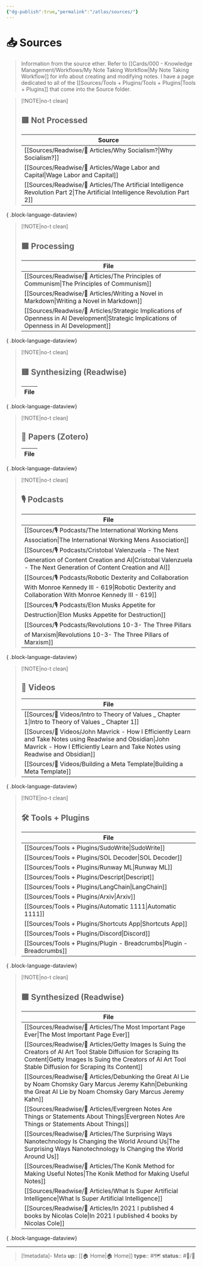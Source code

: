 ```yaml
---
{"dg-publish":true,"permalink":"/atlas/sources/"}
---
```




# 📥 Sources

> Information from the source ether. Refer to  [[Cards/000 - Knowledge Management/Workflows/My Note Taking Workflow\|My Note Taking Workflow]] for info about creating and modifying notes. I have a page dedicated to all of the [[Sources/Tools + Plugins/Tools + Plugins\|Tools + Plugins]] that come into the Source folder.


> [!NOTE|no-t clean]
> ## 🟥 Not Processed
> 
>  | Source                                                                                                                           |
> | -------------------------------------------------------------------------------------------------------------------------------- |
> | [[Sources/Readwise/📰 Articles/Why Socialism?\|Why Socialism?]]                                                               |
> | [[Sources/Readwise/📰 Articles/Wage Labor and Capital\|Wage Labor and Capital]]                                               |
> | [[Sources/Readwise/📰 Articles/The Artificial Intelligence Revolution Part 2\|The Artificial Intelligence Revolution Part 2]] |
> 
{ .block-language-dataview}

> [!NOTE|no-t clean]
> ## 🟧 Processing
>  | File                                                                                                                                           |
> | ---------------------------------------------------------------------------------------------------------------------------------------------- |
> | [[Sources/Readwise/📰 Articles/The Principles of Communism\|The Principles of Communism]]                                                   |
> | [[Sources/Readwise/📰 Articles/Writing a Novel in Markdown\|Writing a Novel in Markdown]]                                                   |
> | [[Sources/Readwise/📰 Articles/Strategic Implications of Openness in AI Development\|Strategic Implications of Openness in AI Development]] |
> 
{ .block-language-dataview}

> [!NOTE|no-t clean]
> ## 🟨 Synthesizing (Readwise) 
>  | File |
> | ---- |
> 
{ .block-language-dataview}

> [!NOTE|no-t clean]
> ## 📄 Papers (Zotero)
>  | File |
> | ---- |
> 
{ .block-language-dataview}

> [!NOTE|no-t clean]
> ## 🎙 Podcasts
>  | File                                                                                                                                                                    |
> | ----------------------------------------------------------------------------------------------------------------------------------------------------------------------- |
> | [[Sources/🎙 Podcasts/The International Working Mens Association\|The International Working Mens Association]]                                                       |
> | [[Sources/🎙 Podcasts/Cristobal Valenzuela - The Next Generation of Content Creation and AI\|Cristobal Valenzuela - The Next Generation of Content Creation and AI]] |
> | [[Sources/🎙 Podcasts/Robotic Dexterity and Collaboration With Monroe Kennedy III - 619\|Robotic Dexterity and Collaboration With Monroe Kennedy III - 619]]         |
> | [[Sources/🎙 Podcasts/Elon Musks Appetite for Destruction\|Elon Musks Appetite for Destruction]]                                                                     |
> | [[Sources/🎙 Podcasts/Revolutions 10-3- The Three Pillars of Marxism\|Revolutions 10-3- The Three Pillars of Marxism]]                                               |
> 
{ .block-language-dataview}

> [!NOTE|no-t clean]
> ## 🎥 Videos
>  | File                                                                                                                                                                                          |
> | --------------------------------------------------------------------------------------------------------------------------------------------------------------------------------------------- |
> | [[Sources/🎥 Videos/Intro to Theory of Values _ Chapter 1\|Intro to Theory of Values _ Chapter 1]]                                                                                         |
> | [[Sources/🎥 Videos/John Mavrick - How I Efficiently Learn and Take Notes using Readwise and Obsidian\|John Mavrick - How I Efficiently Learn and Take Notes using Readwise and Obsidian]] |
> | [[Sources/🎥 Videos/Building a Meta Template\|Building a Meta Template]]                                                                                                                   |
> 
{ .block-language-dataview}

> [!NOTE|no-t clean]
> ## 🛠 Tools + Plugins
>  | File                                                                      |
> | ------------------------------------------------------------------------- |
> | [[Sources/Tools + Plugins/SudoWrite\|SudoWrite]]                       |
> | [[Sources/Tools + Plugins/SOL Decoder\|SOL Decoder]]                   |
> | [[Sources/Tools + Plugins/Runway ML\|Runway ML]]                       |
> | [[Sources/Tools + Plugins/Descript\|Descript]]                         |
> | [[Sources/Tools + Plugins/LangChain\|LangChain]]                       |
> | [[Sources/Tools + Plugins/Arxiv\|Arxiv]]                               |
> | [[Sources/Tools + Plugins/Automatic 1111\|Automatic 1111]]             |
> | [[Sources/Tools + Plugins/Shortcuts App\|Shortcuts App]]               |
> | [[Sources/Tools + Plugins/Discord\|Discord]]                           |
> | [[Sources/Tools + Plugins/Plugin - Breadcrumbs\|Plugin - Breadcrumbs]] |
> 
{ .block-language-dataview}


> [!NOTE|no-t clean]
> ## 🟩 Synthesized (Readwise) 
>  | File                                                                                                                                                                                                                         |
> | ---------------------------------------------------------------------------------------------------------------------------------------------------------------------------------------------------------------------------- |
> | [[Sources/Readwise/📰 Articles/The Most Important Page Ever\|The Most Important Page Ever]]                                                                                                                               |
> | [[Sources/Readwise/📰 Articles/Getty Images Is Suing the Creators of AI Art Tool Stable Diffusion for Scraping Its Content\|Getty Images Is Suing the Creators of AI Art Tool Stable Diffusion for Scraping Its Content]] |
> | [[Sources/Readwise/📰 Articles/Debunking the Great AI Lie by Noam Chomsky Gary Marcus Jeremy Kahn\|Debunking the Great AI Lie by Noam Chomsky Gary Marcus Jeremy Kahn]]                                                   |
> | [[Sources/Readwise/📰 Articles/Evergreen Notes Are Things or Statements About Things\|Evergreen Notes Are Things or Statements About Things]]                                                                             |
> | [[Sources/Readwise/📰 Articles/The Surprising Ways Nanotechnology Is Changing the World Around Us\|The Surprising Ways Nanotechnology Is Changing the World Around Us]]                                                   |
> | [[Sources/Readwise/📰 Articles/The Konik Method for Making Useful Notes\|The Konik Method for Making Useful Notes]]                                                                                                       |
> | [[Sources/Readwise/📰 Articles/What Is Super Artificial Intelligence\|What Is Super Artificial Intelligence]]                                                                                                             |
> | [[Sources/Readwise/📰 Articles/In 2021 I published 4 books by Nicolas Cole\|In 2021 I published 4 books by Nicolas Cole]]                                                                                                 |
> 
{ .block-language-dataview}

---
> [!metadata]- Meta
> **up**:: [[🏠 Home\|🏠 Home]]
> **type**:: #🗺
> **status**:: #📝/🌱 